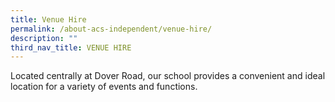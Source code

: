 ```yaml
---
title: Venue Hire
permalink: /about-acs-independent/venue-hire/
description: ""
third_nav_title: VENUE HIRE
---
```

Located centrally at Dover Road, our school provides a convenient and ideal location for a variety of events and functions.